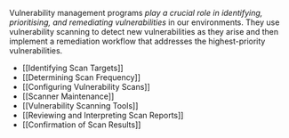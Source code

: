 
Vulnerability management programs *play a crucial role in identifying, prioritising, and remediating vulnerabilities* in our environments. They use vulnerability scanning to detect new vulnerabilities as they arise and then implement a remediation workflow that addresses the highest-priority vulnerabilities.

- [[Identifying Scan Targets]]
- [[Determining Scan Frequency]]
- [[Configuring Vulnerability Scans]]
- [[Scanner Maintenance]]
- [[Vulnerability Scanning Tools]]
- [[Reviewing and Interpreting Scan Reports]]
- [[Confirmation of Scan Results]]

